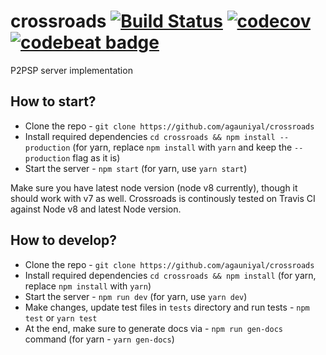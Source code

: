 # crossroads [![Build Status](https://travis-ci.org/agauniyal/crossroads.svg?branch=master)](https://travis-ci.org/agauniyal/crossroads) [![codecov](https://codecov.io/gh/agauniyal/crossroads/branch/master/graph/badge.svg)](https://codecov.io/gh/agauniyal/crossroads) [![codebeat badge](https://codebeat.co/badges/581a9965-bd52-486e-bdd5-7fb2a42a94fd)](https://codebeat.co/projects/github-com-agauniyal-crossroads-master)
P2PSP server implementation


## How to start?
 - Clone the repo - `git clone https://github.com/agauniyal/crossroads`
 - Install required dependencies `cd crossroads && npm install --production` (for yarn, replace `npm install` with `yarn` and keep the `--production` flag as it is)
 - Start the server - `npm start` (for yarn, use `yarn start`)

Make sure you have latest node version (node v8 currently), though it should work with v7 as well. Crossroads is continously tested on Travis CI against Node v8 and latest Node version.

## How to develop?
 - Clone the repo - `git clone https://github.com/agauniyal/crossroads`
 - Install required dependencies `cd crossroads && npm install` (for yarn, replace `npm install` with `yarn`)
 - Start the server - `npm run dev` (for yarn, use `yarn dev`)
 - Make changes, update test files in `tests` directory and run tests - `npm test` or `yarn test`
 - At the end, make sure to generate docs via - `npm run gen-docs` command (for yarn - `yarn gen-docs`)
